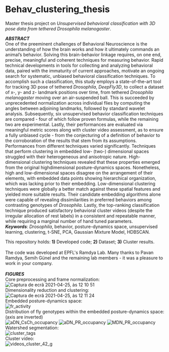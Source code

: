 # Behav_clustering_thesis
Master thesis project on _Unsupervised behavioral classification with 3D pose data from tethered Drosophila melanogaster_.

**_ABSTRACT_**  
One of the preeminent challenges of Behavioral Neuroscience is the understanding of how the
brain works and how it ultimately commands an animal’s behavior. Solving this brain-behavior linkage
requires, on one end, precise, meaningful and coherent techniques for measuring behavior. Rapid
technical developments in tools for collecting and analyzing behavioral data, paired with the immaturity
of current approaches, motivate an ongoing search for systematic, unbiased behavioral classification
techniques.
To accomplish such a classification, this study employs a state-of-the-art tool for tracking 3D
pose of tethered _Drosophila_, _DeepFly3D_, to collect a dataset of x-, y- and z- landmark positions over
time, from tethered _Drosophila melanogaster_ moving over an air-suspended ball. This is succeeded by
unprecedented normalization across individual flies by computing the angles between adjoining
landmarks, followed by standard wavelet analysis. Subsequently, six unsupervised behavior
classification techniques are compared - four of which follow proven formulas, while the remaining two
are experimental. Lastly, their performances are evaluated via meaningful metric scores along with
cluster video assessment, as to ensure a fully unbiased cycle - from the conjecturing of a definition of
behavior to the corroboration of the results that stem from its assumptions.
Performances from different techniques varied significantly. Techniques that perform clustering
in embedded low- (two-) dimensional spaces struggled with their heterogeneous and anisotropic nature.
High-dimensional clustering techniques revealed that these properties emerged from the original highdimensional 
posture-dynamics spaces. Nonetheless, high and low-dimensional spaces disagree on the arrangement of their elements, 
with embedded data points showing hierarchical organization, which was lacking prior to their embedding. 
Low-dimensional clustering techniques were globally a better match against these spatial features and 
yielded more suitable results. Their candidate embedding algorithms alone were capable of revealing 
dissimilarities in preferred behaviors among contrasting genotypes of _Drosophila_. Lastly, the top-ranking 
classification technique produced satisfactory behavioral cluster videos (despite the irregular 
allocation of rest labels) in a consistent and repeatable manner, while requiring a marginal number of 
hand tuned parameters.  
**_Keywords_**: _Drosophila_, behavior, posture-dynamics space, unsupervised learning, clustering,
t-SNE, PCA, Gaussian Mixture Model, HDBSCAN.

This repository holds: **1)** Developed code; **2)** Dataset; **3)** Cluster results.\
\
The code was developed at EPFL's Ramdya Lab. Many thanks to Pavan Ramdya, Semih Günel and the remaining lab members - it was a pleasure to work in your company.\
\
**_FIGURES_**  
Core preprocessing and frame normalization:\
![Captura de ecrã 2021-04-25, às 12 10 51](https://user-images.githubusercontent.com/45795623/115991310-b7727400-a5bf-11eb-87b0-d6dc94ec5503.png)\
Dimensionality reduction and clustering:\
![Captura de ecrã 2021-04-25, às 12 11 24](https://user-images.githubusercontent.com/45795623/115991345-c5c09000-a5bf-11eb-8986-8131b6e6979e.png)\
Embedded posture-dynamics space:\
![fr_activity](https://user-images.githubusercontent.com/45795623/115991553-f523cc80-a5c0-11eb-92c8-8de381319f21.png)\
Distribution of fly genotypes within the embedded posture-dynamics space: (axis are inverted)\
![aDN_CsCh_occupancy](https://user-images.githubusercontent.com/45795623/115991576-12f13180-a5c1-11eb-9f3a-e1bc80ed1b5a.png)
![aDN_PR_occupancy](https://user-images.githubusercontent.com/45795623/115991581-15ec2200-a5c1-11eb-8869-dbaf28955d3e.png)
![MDN_PR_occupancy](https://user-images.githubusercontent.com/45795623/115991585-1684b880-a5c1-11eb-9926-cf7621a8cc06.png)\
Watershed segmentation:\
![cluster_tags](https://user-images.githubusercontent.com/45795623/115991616-4207a300-a5c1-11eb-8b6d-4d49eddbd74d.png)\
Cluster vídeo:\
![videos_cluster_42_g](https://user-images.githubusercontent.com/45795623/115992302-d7586680-a5c4-11eb-8c17-37d7f8eed633.gif)








